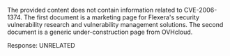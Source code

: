 The provided content does not contain information related to CVE-2006-1374. The first document is a marketing page for Flexera's security vulnerability research and vulnerability management solutions. The second document is a generic under-construction page from OVHcloud.

Response: UNRELATED